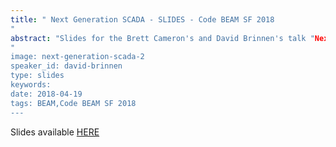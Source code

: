 ```yaml
---
title: " Next Generation SCADA - SLIDES - Code BEAM SF 2018
"
abstract: "Slides for the Brett Cameron's and David Brinnen's talk "Next Generation SCADA: Monitoring and Controlling Devices in the Connected World" - Code BEAM SF 2018
"
image: next-generation-scada-2
speaker_id: david-brinnen
type: slides
keywords: 
date: 2018-04-19
tags: BEAM,Code BEAM SF 2018
---
```

Slides available&nbsp;<a href="http://s3.amazonaws.com/erlang-conferences-production/media/files/000/000/884/original/Brett_Cameron__David_Brinnen_-_Next_generation_SCADA.pdf?1524157794" target="_blank">HERE</a>
